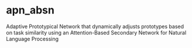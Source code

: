 # apn_absn
Adaptive Prototypical Network that dynamically adjusts prototypes based on task similarity using an Attention-Based Secondary Network for Natural Language Processing
